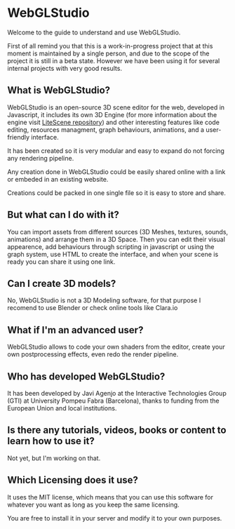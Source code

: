 # WebGLStudio #

Welcome to the guide to understand and use WebGLStudio.

First of all remind you that this is a work-in-progress project that at this moment is maintained by a single person,
and due to the scope of the project it is still in a beta state. However we have been using it for several internal projects
with very good results.

## What is WebGLStudio? ##

WebGLStudio is an open-source 3D scene editor for the web, developed in Javascript, it includes its own 3D Engine
(for more information about the engine visit [LiteScene repository](https://github.com/jagenjo/litescene.js)) and other interesting features like code editing, resources managment, 
graph behaviours, animations, and a user-friendly interface.

It has been created so it is very modular and easy to expand do not forcing any rendering pipeline.

Any creation done in WebGLStudio could be easily shared online with a link or embeded in an existing website.

Creations could be packed in one single file so it is easy to store and share.

## But what can I do with it? ##

You can import assets from different sources (3D Meshes, textures, sounds, animations) and arrange them in a 3D Space.
Then you can edit their visual appearence, add behaviours through scripting in javascript or using the graph system, use HTML to create the interface, and when your scene is ready you can share it using one link.

## Can I create 3D models? ##

No, WebGLStudio is not a 3D Modeling software, for that purpose I recomend to use Blender or check online tools like Clara.io

## What if I'm an advanced user? ##

WebGLStudio allows to code your own shaders from the editor, create your own postprocessing effects, even redo the render pipeline.

## Who has developed WebGLStudio? ##

It has been developed by Javi Agenjo at the Interactive Technologies Group (GTI) at University Pompeu Fabra (Barcelona),
thanks to funding from the European Union and local institutions.

## Is there any tutorials, videos, books or content to learn how to use it? ##

Not yet, but I'm working on that.

## Which Licensing does it use? ##

It uses the MIT license, which means that you can use this software for whatever you want as long as you keep the same licensing.

You are free to install it in your server and modify it to your own purposes.

